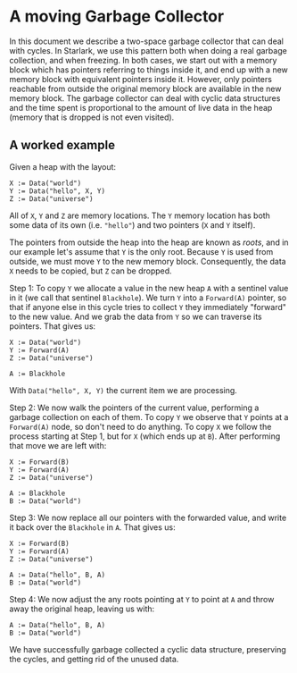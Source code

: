 # A moving Garbage Collector

In this document we describe a two-space garbage collector that can deal with cycles. In Starlark, we use this pattern both when doing a real garbage collection, and when freezing. In both cases, we start out with a memory block which has pointers referring to things inside it, and end up with a new memory block with equivalent pointers inside it. However, only pointers reachable from outside the original memory block are available in the new memory block. The garbage collector can deal with cyclic data structures and the time spent is proportional to the amount of live data in the heap (memory that is dropped is not even visited).

## A worked example

Given a heap with the layout:

```
X := Data("world")
Y := Data("hello", X, Y)
Z := Data("universe")
```

All of `X`, `Y` and `Z` are memory locations. The `Y` memory location has both some data of its own (i.e. `"hello"`) and two pointers (`X` and `Y` itself).

The pointers from outside the heap into the heap are known as _roots_, and in our example let's assume that `Y` is the only root. Because `Y` is used from outside, we must move `Y` to the new memory block. Consequently, the data `X` needs to be copied, but `Z` can be dropped.

Step 1: To copy `Y` we allocate a value in the new heap `A` with a sentinel value in it (we call that sentinel `Blackhole`). We turn `Y` into a `Forward(A)` pointer, so that if anyone else in this cycle tries to collect `Y` they immediately "forward" to the new value. And we grab the data from `Y` so we can traverse its pointers. That gives us:

```
X := Data("world")
Y := Forward(A)
Z := Data("universe")

A := Blackhole
```

With `Data("hello", X, Y)` the current item we are processing.

Step 2: We now walk the pointers of the current value, performing a garbage collection on each of them. To copy `Y` we observe that `Y` points at a `Forward(A)` node, so don't need to do anything. To copy `X` we follow the process starting at Step 1, but for `X` (which ends up at `B`). After performing that move we are left with:

```
X := Forward(B)
Y := Forward(A)
Z := Data("universe")

A := Blackhole
B := Data("world")
```

Step 3: We now replace all our pointers with the forwarded value, and write it back over the `Blackhole` in `A`. That gives us:

```
X := Forward(B)
Y := Forward(A)
Z := Data("universe")

A := Data("hello", B, A)
B := Data("world")
```

Step 4: We now adjust the any roots pointing at `Y` to point at `A` and throw away the original heap, leaving us with:

```
A := Data("hello", B, A)
B := Data("world")
```

We have successfully garbage collected a cyclic data structure, preserving the cycles, and getting rid of the unused data.
